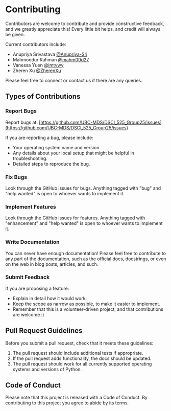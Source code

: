 # Contributing

Contributors are welcome to contribute and provide constructive feedback, and we greatly appreciate this! Every little bit
helps, and credit will always be given.

Current contributors include:

- Anupriya Srivastava     [@Anupriya-Sri](https://github.com/Anupriya-Sri)
- Mahmoodur Rahman        [@mahm00d27](https://https://github.com/mahm00d27)
- Vanessa Yuen [@imtvwy](https://https://github.com/imtvwy)
- Zheren Xu      [@ZherenXu](https://https://github.com/ZherenXu)

Please feel free to connect or contact us if there are any queries.

## Types of Contributions

### Report Bugs

Report bugs at: [https://github.com/UBC-MDS/DSCI_525_Group25/issues](https://github.com/UBC-MDS/DSCI_525_Group25/issues)

If you are reporting a bug, please include:

- Your operating system name and version.
- Any details about your local setup that might be helpful in troubleshooting.
- Detailed steps to reproduce the bug.

### Fix Bugs

Look through the GitHub issues for bugs. Anything tagged with "bug" and "help
wanted" is open to whoever wants to implement it.

### Implement Features

Look through the GitHub issues for features. Anything tagged with "enhancement"
and "help wanted" is open to whoever wants to implement it.

### Write Documentation

You can never have enough documentation! Please feel free to contribute to any
part of the documentation, such as the official docs, docstrings, or even
on the web in blog posts, articles, and such.

### Submit Feedback

If you are proposing a feature:

- Explain in detail how it would work.
- Keep the scope as narrow as possible, to make it easier to implement.
- Remember that this is a volunteer-driven project, and that contributions
  are welcome :)

## Pull Request Guidelines

Before you submit a pull request, check that it meets these guidelines:

1. The pull request should include additional tests if appropriate.
2. If the pull request adds functionality, the docs should be updated.
3. The pull request should work for all currently supported operating systems and versions of Python.

## Code of Conduct

Please note that this project is released with a Code of Conduct. 
By contributing to this project you agree to abide by its terms.
